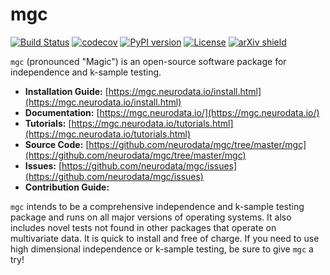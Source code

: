 # mgc

[![Build Status](https://travis-ci.org/neurodata/mgc.svg?branch=master)](https://travis-ci.org/neurodata/mgc)
[![codecov](https://codecov.io/gh/neurodata/mgc/branch/master/graph/badge.svg)](https://codecov.io/gh/neurodata/mgc)
[![PyPI version](https://img.shields.io/pypi/v/mgc.svg)](https://pypi.org/project/mgc/)
[![License](https://img.shields.io/github/license/neurodata/mgc)](https://img.shields.io/github/license/neurodata/mgc)
[![arXiv shield](https://img.shields.io/badge/arXiv-1907.02088-red.svg?style=flat)](https://arxiv.org/abs/1907.02088)

`mgc` (pronounced "Magic") is an open-source software package for independence and k-sample testing.

- **Installation Guide:** [https://mgc.neurodata.io/install.html](https://mgc.neurodata.io/install.html)
- **Documentation:** [https://mgc.neurodata.io/](https://mgc.neurodata.io/)
- **Tutorials:** [https://mgc.neurodata.io/tutorials.html](https://mgc.neurodata.io/tutorials.html)
- **Source Code:** [https://github.com/neurodata/mgc/tree/master/mgc](https://github.com/neurodata/mgc/tree/master/mgc)
- **Issues:** [https://github.com/neurodata/mgc/issues](https://github.com/neurodata/mgc/issues)
- **Contribution Guide:**

`mgc` intends to be a comprehensive independence and k-sample testing package and runs on all major versions of operating systems. It also includes novel tests not found in other packages that operate on multivariate data. It is quick to install and free of charge. If you need to use high dimensional independence or k-sample testing, be sure to give `mgc` a try!
